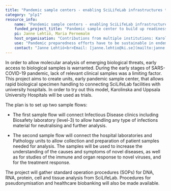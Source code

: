 ```yaml
---
title: "Pandemic sample centers - enabling SciLifeLab infrastructures to form pandemic preparedness capability"
category: "plp1"
resource_info:
    name: "Pandemic sample centers - enabling SciLifeLab infrastructures to form pandemic preparedness capability"
    funded_project_title: "Pandemic sample center to build up readiness to connect SciLifeLab infrastructure and university hospitals"
    pi: Janne Lehtiö, Maria Pernemalm
    host_organisation: "Contributions from multiple institutions: Karolinska Institutet/ SciLifeLab, Karolinska University Hospital, Uppsala University Hospital"
    use: "Pandemic preparedness efforts have to be sustainable in endemic times. Therefore, to allow for continuity, training and sustainable co-financing with other sources, the project organisation is connected to ongoing Precision Medicine Initiatives at hospitals and SciLifeLab."
    contact: "Janne Lehtiö<br>Email: [janne.lehtio@ki.se](mailto:janne.lehtio@ki.se)<br><br>Maria Pernemalm<br>Email: [maria.pernemalmk@scilifelab.se](maria.pernemalmk@scilifelab.se)"
---
```


In order to allow molecular analysis of emerging biological threats, early access to biological samples is warranted. During the early stages of SARS-COVID-19 pandemic, lack of relevant clinical samples was a limiting factor. This project aims to create units, early pandemic sample center, that allows rapid biological specimen handling to connecting SciLifeLab facilities with university hospitals. In order to try out this model, Karolinska and Uppsala University  Hospitals will be used as trials. 

The plan is to set up two sample flows:

* The first sample flow will connect Infectious Disease clinics including Biosafety laboratory (level-3) to allow handling any type of infections material for neutralising and further analysis.

* The second sample flow will connect the hospital laboratories and Pathology units to allow collection and preparation of patient samples needed for analysis. The samples will be used to increase the understanding of  the causes and symptoms of novel diseases, as well as for studies of the immune and organ response to novel viruses, and for the treatment response.

The project will gather standard operation procedures (SOPs) for DNA, RNA, protein, cell and tissue analysis from SciLifeLab. Procedures for pseudonymisation and healthcare biobanking will also be made available.